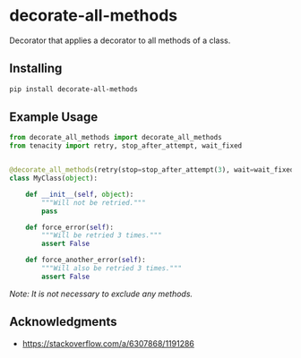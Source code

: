 # decorate-all-methods

Decorator that applies a decorator to all methods of a class.

## Installing

```bash
pip install decorate-all-methods
```

## Example Usage

```python
from decorate_all_methods import decorate_all_methods
from tenacity import retry, stop_after_attempt, wait_fixed


@decorate_all_methods(retry(stop=stop_after_attempt(3), wait=wait_fixed(1)), exclude=['__init__'])
class MyClass(object):

    def __init__(self, object):
        """Will not be retried."""
        pass

    def force_error(self):
        """Will be retried 3 times."""
        assert False

    def force_another_error(self):
        """Will also be retried 3 times."""
        assert False
```

_Note: It is not necessary to exclude any methods._

## Acknowledgments

* https://stackoverflow.com/a/6307868/1191286
